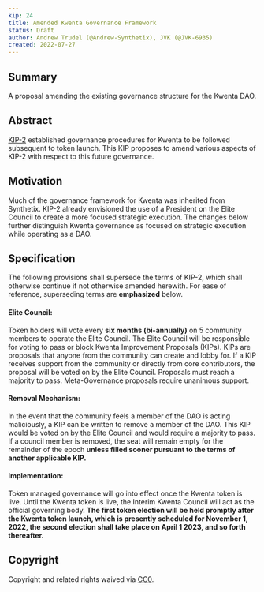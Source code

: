 ```yaml
---
kip: 24
title: Amended Kwenta Governance Framework
status: Draft
author: Andrew Trudel (@Andrew-Synthetix), JVK (@JVK-6935)
created: 2022-07-27
---
```


## Summary

A proposal amending the existing governance structure for the Kwenta DAO.

## Abstract

[KIP-2](https://kips.kwenta.io/kips/kip-2/) established governance procedures for Kwenta to be followed subsequent to token launch.  This KIP proposes to amend various aspects of KIP-2 with respect to this future governance.

## Motivation

Much of the governance framework for Kwenta was inherited from Synthetix.  KIP-2 already envisioned the use of a President on the Elite Council to create a more focused strategic execution.  The changes below further distinguish Kwenta governance as focused on strategic execution while operating as a DAO.

## Specification

The following provisions shall supersede the terms of KIP-2, which shall otherwise continue if not otherwise amended herewith.  For ease of reference, superseding terms are **emphasized** below.

#### Elite Council:
Token holders will vote every **six months (bi-annually)** on 5 community members to operate the Elite Council. The Elite Council will be responsible for voting to pass or block Kwenta Improvement Proposals (KIPs). KIPs are proposals that anyone from the community can create and lobby for. If a KIP receives support from the community or directly from core contributors, the proposal will be voted on by the Elite Council. Proposals must reach a majority to pass. Meta-Governance proposals require unanimous support.

#### Removal Mechanism:
In the event that the community feels a member of the DAO is acting maliciously, a KIP can be written to remove a member of the DAO. This KIP would be voted on by the Elite Council and would require a majority to pass. If a council member is removed, the seat will remain empty for the remainder of the epoch **unless filled sooner pursuant to the terms of another applicable KIP.**

#### Implementation:
Token managed governance will go into effect once the Kwenta token is live. Until the Kwenta token is live, the Interim Kwenta Council will act as the official governing body. **The first token election will be held promptly after the Kwenta token launch, which is presently scheduled for November 1, 2022,  the second election shall take place on April 1 2023, and so forth thereafter.**

## Copyright

Copyright and related rights waived via [CC0](https://creativecommons.org/publicdomain/zero/1.0/).


